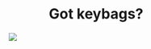 <h1 align="center">Got keybags?</h1>
&nbsp;
&nbsp;
&nbsp;
&nbsp;
&nbsp;
&nbsp;
&nbsp;
&nbsp;
&nbsp;
&nbsp;
<img align="center" src="https://github-readme-stats.vercel.app/api/top-langs?username=cmd-v1&show_icons=true&count_private=true&theme=tokyonight&locale=en&layout=compact" />

